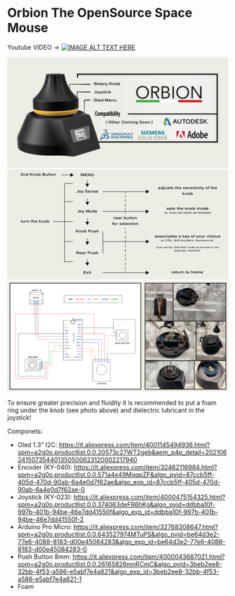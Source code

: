 # Orbion The OpenSource Space Mouse

Youtube VIDEO -> [![IMAGE ALT TEXT HERE](https://img.youtube.com/vi/NqHIdklkzfw/0.jpg)](https://www.youtube.com/watch?v=NqHIdklkzfw)

![](IMG/display.png)
![](IMG/Orbiter_menu_SCH.png)
![](IMG/home_ele_sch.png)

To ensure greater precision and fluidity it is recommended to put a foam ring under the knob (see photo above) and dielectric lubricant in the joystick!

Componets:

- Oled 1.3" I2C: 
https://it.aliexpress.com/item/4001145494936.html?spm=a2g0o.productlist.0.0.20573c27WT2geb&aem_p4p_detail=202106241507354401350500623120002217940
- Encoder (KY-040): 
https://it.aliexpress.com/item/32462116984.html?spm=a2g0o.productlist.0.0.571a4e49MqqpZF&algo_pvid=87ccb5ff-405d-470d-90ab-6a4e0d7f62ae&algo_exp_id=87ccb5ff-405d-470d-90ab-6a4e0d7f62ae-0
- Joystick (KY-023): 
https://it.aliexpress.com/item/4000475154325.html?spm=a2g0o.productlist.0.0.374063deFR6hKg&algo_pvid=ddbba10f-997b-401b-94be-46e7dd41550f&algo_exp_id=ddbba10f-997b-401b-94be-46e7dd41550f-2
- Arduino Pro Micro:
https://it.aliexpress.com/item/32768308647.html?spm=a2g0o.productlist.0.0.643527974MTuPS&algo_pvid=be64d3e2-77e6-4088-8183-d00e45084283&algo_exp_id=be64d3e2-77e6-4088-8183-d00e45084283-0
- Push Button 8mm:
https://it.aliexpress.com/item/4000043687021.html?spm=a2g0o.productlist.0.0.26165826mnRCmC&algo_pvid=3beb2ee8-32bb-4f53-a586-e5abf7e4a821&algo_exp_id=3beb2ee8-32bb-4f53-a586-e5abf7e4a821-1
- Foam
